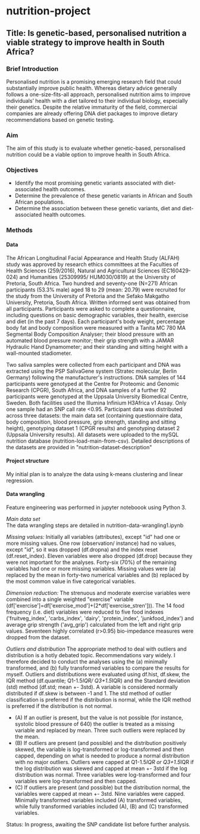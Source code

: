 # nutrition-project

## Title: Is genetic-based, personalised nutrition a viable strategy to improve health in South Africa?

### Brief Introduction
Personalised nutrition is a promising emerging research field that could substantially improve public health. Whereas dietary advice generally follows a one-size-fits-all approach, personalised nutrition aims to improve individuals’ health with a diet tailored to their individual biology, especially their genetics. Despite the relative immaturity of the field, commercial companies are already offering DNA diet packages to improve dietary recommendations based on genetic testing.

### Aim
The aim of this study is to evaluate whether genetic-based, personalised nutrition could be a viable option to improve health in South Africa.

### Objectives
* Identify the most promising genetic variants associated with diet-associated health outcomes.
* Determine the prevalence of these genetic variants in African and South African populations.
* Determine the association between these genetic variants, diet and diet-associated health outcomes.

### Methods
#### Data
The African Longitudinal Facial Appearance and Health Study (ALFAH) study was approved by research ethics committees at the Faculties of Health Sciences (259/2016), Natural and Agricultural Sciences (EC160429-024) and Humanities (25309995/ HUM030/0819) at the University of Pretoria, South Africa. Two hundred and seventy-one (N=271) African participants (53.3% male) aged 18 to 29 (mean: 20.79) were recruited for the study from the University of Pretoria and the Sefako Makgatho University, Pretoria, South Africa. Written informed sent was obtained from all participants. Participants were asked to complete a questionnaire, including questions on basic demographic variables, their health, exercise and diet (in the past 7 days). Each participant's body weight, percentage body fat and body composition were measured with a Tanita MC 780 MA Segmental Body Composition Analyser; their blood pressure with an automated blood pressure monitor; their grip strength with a JAMAR Hydraulic Hand Dynamometer; and their standing and sitting height with a wall-mounted stadiometer. 

Two saliva samples were collected from each participant and DNA was extracted using the PSP SalivaGene system (Stratec molecular, Berlin Germany) following the manufacturer's instructions. DNA samples of 144 participants were genotyped at the Centre for Proteomic and Genomic Research (CPGR), South Africa, and DNA samples of a further 92 participants were genotyped at the Uppsala University Biomedical Centre, Sweden. Both facilities used the Illumina Infinium H3Africa v1 Assay. Only one sample had an SNP call rate <0.95. Participant data was distributed across three datasets: the main data set (containing questionnaire data, body composition, blood pressure, grip strength, standing and sitting height), genotyping dataset 1 (CPGR results) and genotyping dataset 2 (Uppsala University results). All datasets were uploaded to the mySQL nutrition database (nutrition-load-main-from-csv). Detailed descriptions of the datasets are provided in "nutrition-dataset-description"

#### Project structure
My initial plan is to analyze the data using k-means clustering and linear regression.

#### Data wrangling
Feature engineering was performed in jupyter noteboook using Python 3.

*Main data set* 
<br> The data wrangling steps are detailed in nutrition-data-wrangling1.ipynb

*Missing values:* Initially all variables (attributes), except "id" had one or more missing values. One row (observation/ instance) had no values, except "id", so it was dropped (df.dropna) and the index reset (df.reset_index). Eleven variables were also dropped (df.drop) because they were not important for the analyses. Forty-six (70%) of the remaining variables had one or more missing variables. Missing values were (a) replaced by the mean in forty-two numerical variables and (b) replaced by the most common value in five categorical variables. 

*Dimension reduction:* The strenuous and moderate exercise variables were combined into a single weighted "exercise" variable (df['exercise']=df['exercise_mod']+(2*df['exercise_stren'])). The 14 food frequency (i.e. diet) variables were reduced to five food indexes ('fruitveg_index', 'carbs_index', 'dairy', 'protein_index', 'junkfood_index') and average grip strength ('avg_grip') calculated from the left and right grip values. Seventeen highly correlated (r>0.95) bio-impedance measures were dropped from the dataset.

*Outliers and distribution*  The appropriate method to deal with outliers and distribution is a hotly debated topic. Recommendations vary widely. I therefore decided to conduct the analyses using the (a) minimally transformed, and (b) fully transformed variables to compare the results for myself. Outliers and distributions were evaluated using df.hist, df.skew, the IQR method (df.quantile; Q1-1.5*IQR/ Q3+1.5*IQR) and the Standard deviation (std) method (df.std; mean +- 3std). A variable is considered normally distributed if df.skew is between -1 and 1. The std method of outlier classification is preferred if the distribution is normal, while the IQR method is preferred if the distribution is not normal. 
 * (A) If an outlier is present, but the value is not possible (for instance, systolic blood pressure of 640) the outlier is treated as a missing variable and replaced by mean. Three such outliers were replaced by the mean.
 * (B) If outliers are present (and possible) and the distribution positively skewed, the variable is log-transformed or log-transformed and then capped, depending on what is needed to produce a normal distribution with no major outliers. Outliers were capped at Q1-1.5*IQR or Q3+1.5*IQR if the log distribution was skewed and capped at mean +- 3std if the log distribution was normal. Three variables were log-transformed and four variables were log-transformed and then capped.
 * (C) If outliers are present (and possible) but the distribution normal, the variables were capped at mean +- 3std. Nine variables were capped.
Minimally transformed variables included (A) transformed variables, while fully transformed variables included (A), (B) and (C) transformed variables.

Status: In progress, awaiting the SNP candidate list before further analysis.



